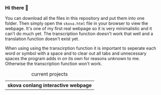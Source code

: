 

### Hi there 👋
You can download all the files in this repository and put them into one folder. Then simply open the `skova.html` file in your browser to view the webpage. 
It's one of my first real webpage so it is very minimalistic and it can't do much yet. The transcription function doesn't work that well and a translation function doesn't exist yet.

When using using the transcirption function it is important to seperate each word or symbol with a space and to clear out all tabs and unnecessary spaces the program adds in on its own for reasons unknown to me. Otherwise the transcription function won't work.
<table>
  <caption>current projects</caption>
  <tr>
     <th>skova conlang interactive webpage</th>
  </tr>
</table>

<!--
**Moschka/moschka** is a ✨ _special_ ✨ repository because its `README.md` (this file) appears on your GitHub profile.

Here are some ideas to get you started:

- 🔭 I’m currently working on ...
- 🌱 I’m currently learning ...
- 👯 I’m looking to collaborate on ...
- 🤔 I’m looking for help with ...
- 💬 Ask me about ...
- 📫 How to reach me: ...
- 😄 Pronouns: ...
- ⚡ Fun fact: ...
-->
